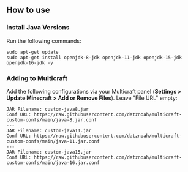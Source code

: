 ## How to use
### Install Java Versions
Run the following commands:
```
sudo apt-get update
sudo apt-get install openjdk-8-jdk openjdk-11-jdk openjdk-15-jdk openjdk-16-jdk -y
```
### Adding to Multicraft
Add the following configurations via your Multicraft panel (**Settings > Update Minecraft > Add or Remove Files**). Leave "File URL" empty:
```
JAR Filename: custom-java8.jar
Conf URL: https://raw.githubusercontent.com/datznoah/multicraft-custom-confs/main/java-8.jar.conf
---
JAR Filename: custom-java11.jar
Conf URL: https://raw.githubusercontent.com/datznoah/multicraft-custom-confs/main/java-11.jar.conf
---
JAR Filename: custom-java15.jar
Conf URL: https://raw.githubusercontent.com/datznoah/multicraft-custom-confs/main/java-16.jar.conf
```